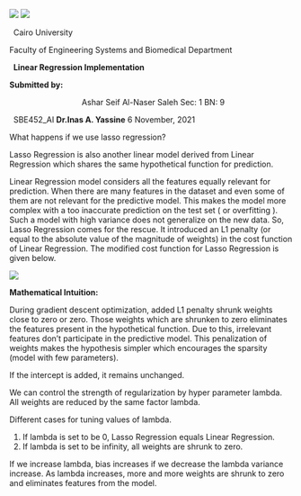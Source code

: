 ﻿![](Aspose.Words.3243fe94-0aef-4902-9a3f-fbbfa3f6ed89.001.png) ![](Aspose.Words.3243fe94-0aef-4902-9a3f-fbbfa3f6ed89.002.png)

` `Cairo University 

Faculty of Engineering            Systems and Biomedical Department 

` `**Linear Regression Implementation**  

**Submitted by:** 

`                  `Ashar Seif Al-Naser Saleh                   Sec: 1     BN: 9          

` `SBE452\_AI  **Dr.Inas A. Yassine** 6 November, 2021 

What happens if we use lasso regression?  

Lasso Regression is also another linear model derived from Linear Regression which shares the same hypothetical function for prediction. 

Linear Regression model considers all the features equally relevant for prediction. When there are many features in the dataset and even some of them are not relevant for the predictive model. This  makes  the  model  more complex  with a  too inaccurate prediction  on  the  test  set  (  or overfitting ). Such a model with high variance does not generalize on the new data. So, Lasso Regression comes for the rescue. It introduced an L1 penalty (or equal to the absolute value of the magnitude of weights) in the cost function of Linear Regression. The modified cost function for Lasso Regression is given below. 

![](Aspose.Words.3243fe94-0aef-4902-9a3f-fbbfa3f6ed89.003.png)

**Mathematical Intuition:**  

During  gradient  descent  optimization,  added  L1  penalty  shrunk  weights  close  to  zero  or zero.  Those  weights  which  are  shrunken  to  zero  eliminates  the  features  present  in  the hypothetical function. Due to this, irrelevant features don’t participate in the predictive model. This penalization of weights makes the hypothesis simpler which encourages the sparsity (model with few parameters). 

If the intercept is added, it remains unchanged. 

We can control the strength of regularization by hyper parameter lambda. All weights are reduced by the same factor lambda.  

Different cases for tuning values of lambda. 

1. If lambda is set to be 0,   Lasso Regression equals Linear Regression. 
1. If lambda is set to be infinity, all weights are shrunk to zero. 

If we increase lambda, bias increases if we decrease the lambda variance increase. As lambda increases, more and more weights are shrunk to zero and eliminates features from the model. 
